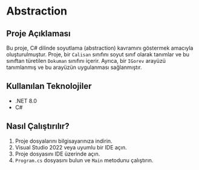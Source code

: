 # Abstraction

## Proje Açıklaması

Bu proje, C# dilinde soyutlama (abstraction) kavramını göstermek amacıyla oluşturulmuştur. Proje, bir `Calisan` sınıfını soyut sınıf olarak tanımlar ve bu sınıftan türetilen `Dokuman` sınıfını içerir. Ayrıca, bir `IGorev` arayüzü tanımlanmış ve bu arayüzün uygulanması sağlanmıştır.

## Kullanılan Teknolojiler

- .NET 8.0
- C#

## Nasıl Çalıştırılır?

1. Proje dosyalarını bilgisayarınıza indirin.
2. Visual Studio 2022 veya uyumlu bir IDE açın.
3. Proje dosyasını IDE üzerinde açın.
4. `Program.cs` dosyasını bulun ve `Main` metodunu çalıştırın.
